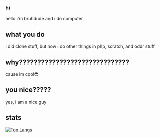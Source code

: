### hi
hello i'm bruhdude and i do computer
## what you do
i did clone stuff, but now i do other things in php, scratch, and oddr stuff
## why??????????????????????????????
cause im cool😎
## you nice?????
yes, i am a nice guy
## stats
[![Top Langs](https://github-readme-stats.vercel.app/api/top-langs/?username=bruhdude-dev)](https://github.com/anuraghazra/github-readme-stats)
